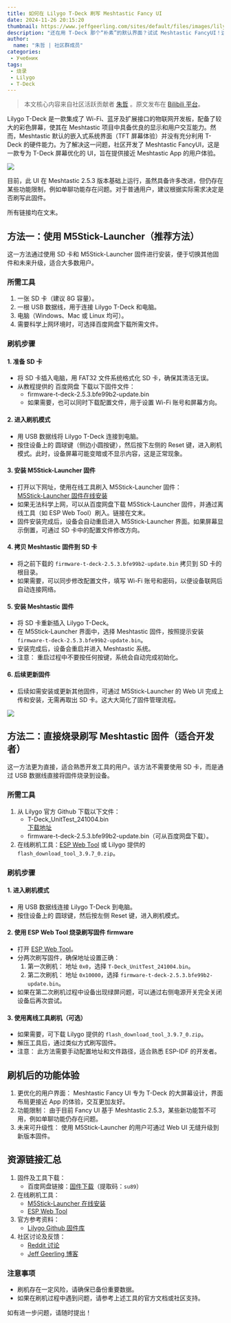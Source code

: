 ```yaml
---
title: 如何在 Lilygo T-Deck 刷写 Meshtastic Fancy UI
date: 2024-11-26 20:15:20
thumbnail: https://www.jeffgeerling.com/sites/default/files/images/lilygo-t-deck-on-workbench-new-firmware.jpeg
description: "还在用 T-Deck 那个“朴素”的默认界面？试试 Meshtastic FancyUI！这款专为大屏优化的界面，不仅让你的 T-Deck 操作体验接近手机 App，还能让它真正成为 Meshtastic 网络的颜值担当。"
author:
  name: "朱哲 | 社区群成员"
categories:
 - Учебник
tags:
 - 烧录
 - Lilygo
 - T-Deck
---
```


> 本文核心内容来自社区活跃贡献者 [朱哲](https://github.com/zhuzhe1983) 。原文发布在 [Bilibili 平台](https://www.bilibili.com/opus/1001867994447478787)。

Lilygo T-Deck 是一款集成了 Wi-Fi、蓝牙及扩展接口的物联网开发板，配备了较大的彩色屏幕，使其在 Meshtastic 项目中具备优良的显示和用户交互能力。然而，Meshtastic 默认的嵌入式系统界面（TFT 屏幕体验）并没有充分利用 T-Deck 的硬件能力。为了解决这一问题，社区开发了 Meshtastic FancyUI，这是一款专为 T-Deck 屏幕优化的 UI，旨在提供接近 Meshtastic App 的用户体验。

![](./flash-meshtastic-t-deck-fancy-UI/T-Deck-Plus-External-Antenna-Meshtastic.webp)

目前，此 UI 在 Meshtastic 2.5.3 版本基础上运行，虽然具备许多改进，但仍存在某些功能限制，例如单聊功能存在问题。对于普通用户，建议根据实际需求决定是否刷写此固件。

所有链接均在文末。

## 方法一：使用 M5Stick-Launcher（推荐方法）

这一方法通过使用 SD 卡和 M5Stick-Launcher 固件进行安装，便于切换其他固件和未来升级，适合大多数用户。

### 所需工具
1. 一张 SD 卡（建议 8G 容量）。
2. 一根 USB 数据线，用于连接 Lilygo T-Deck 和电脑。
3. 电脑（Windows、Mac 或 Linux 均可）。
4. 需要科学上网环境时，可选择百度网盘下载所需文件。

### 刷机步骤

#### 1. 准备 SD 卡
- 将 SD 卡插入电脑，用 FAT32 文件系统格式化 SD 卡，确保其清洁无误。
- 从教程提供的 百度网盘 下载以下固件文件：
  - firmware-t-deck-2.5.3.bfe99b2-update.bin
  - 如果需要，也可以同时下载配置文件，用于设置 Wi-Fi 账号和屏幕方向。

#### 2. 进入刷机模式
- 用 USB 数据线将 Lilygo T-Deck 连接到电脑。
- 按住设备上的 圆球键（侧边小圆按键），然后按下左侧的 Reset 键，进入刷机模式。此时，设备屏幕可能变暗或不显示内容，这是正常现象。

#### 3. 安装 M5Stick-Launcher 固件
- 打开以下网址，使用在线工具刷入 M5Stick-Launcher 固件：  
  [M5Stick-Launcher 固件在线安装](https://bmorcelli.github.io/M5Stick-Launcher/flash0.html)
- 如果无法科学上网，可以从百度网盘下载 M5Stick-Launcher 固件，并通过离线工具（如 ESP Web Tool）刷入。链接在文末。
- 固件安装完成后，设备会自动重启进入 M5Stick-Launcher 界面。如果屏幕显示倒置，可通过 SD 卡中的配置文件修改方向。

#### 4. 拷贝 Meshtastic 固件到 SD 卡
- 将之前下载的 `firmware-t-deck-2.5.3.bfe99b2-update.bin` 拷贝到 SD 卡的根目录。
- 如果需要，可以同步修改配置文件，填写 Wi-Fi 账号和密码，以便设备联网后自动连接网络。

#### 5. 安装 Meshtastic 固件
- 将 SD 卡重新插入 Lilygo T-Deck。
- 在 M5Stick-Launcher 界面中，选择 Meshtastic 固件，按照提示安装 `firmware-t-deck-2.5.3.bfe99b2-update.bin`。
- 安装完成后，设备会重启并进入 Meshtastic 系统。
- 注意： 重启过程中不要按任何按键，系统会自动完成初始化。

#### 6. 后续更新固件
- 后续如需安装或更新其他固件，可通过 M5Stick-Launcher 的 Web UI 完成上传和安装，无需再取出 SD 卡。这大大简化了固件管理流程。

![](https://www.jeffgeerling.com/sites/default/files/images/lilygo-t-deck-on-workbench-new-firmware.jpeg)

## 方法二：直接烧录刷写 Meshtastic 固件（适合开发者）

这一方法更为直接，适合熟悉开发工具的用户。该方法不需要使用 SD 卡，而是通过 USB 数据线直接将固件烧录到设备。

### 所需工具
1. 从 Lilygo 官方 Github 下载以下文件：
   - T-Deck_UnitTest_241004.bin  
     [下载地址](https://github.com/Xinyuan-LilyGO/T-Deck/tree/master/firmware)
   - firmware-t-deck-2.5.3.bfe99b2-update.bin（可从百度网盘下载）。
2. 在线刷机工具：[ESP Web Tool](https://esp.huhn.me/) 或 Lilygo 提供的 `flash_download_tool_3.9.7_0.zip`。

### 刷机步骤

#### 1. 进入刷机模式
- 用 USB 数据线连接 Lilygo T-Deck 到电脑。
- 按住设备上的 圆球键，然后按左侧 Reset 键，进入刷机模式。

#### 2. 使用 ESP Web Tool 烧录刷写固件 firmware
- 打开 [ESP Web Tool](https://esp.huhn.me/)。
- 分两次刷写固件，确保地址设置正确：
  1. 第一次刷机： 地址 `0x0`，选择 `T-Deck_UnitTest_241004.bin`。
  2. 第二次刷机： 地址 `0x10000`，选择 `firmware-t-deck-2.5.3.bfe99b2-update.bin`。
- 如果在第二次刷机过程中设备出现绿屏问题，可以通过右侧电源开关完全关闭设备后再次尝试。

#### 3. 使用离线工具刷机（可选）
- 如果需要，可下载 Lilygo 提供的 `flash_download_tool_3.9.7_0.zip`。
- 解压工具后，通过类似方式刷写固件。
- 注意： 此方法需要手动配置地址和文件路径，适合熟悉 ESP-IDF 的开发者。

## 刷机后的功能体验
1. 更优化的用户界面： Meshtastic Fancy UI 专为 T-Deck 的大屏幕设计，界面布局更接近 App 的体验，交互更加友好。
2. 功能限制： 由于目前 Fancy UI 基于 Meshtastic 2.5.3，某些新功能暂不可用，例如单聊功能仍存在问题。
3. 未来可升级性： 使用 M5Stick-Launcher 的用户可通过 Web UI 无缝升级到新版本固件。

## 资源链接汇总
1. 固件及工具下载：
   - 百度网盘链接：[固件下载](https://pan.baidu.com/s/1iwOov21AV066g3u7h-jQTg?pwd=su89)（提取码：`su89`）
2. 在线刷机工具：
   - [M5Stick-Launcher 在线安装](https://bmorcelli.github.io/M5Stick-Launcher/flash0.html)
   - [ESP Web Tool](https://esp.huhn.me/)
3. 官方参考资料：
   - [Lilygo Github 固件库](https://github.com/Xinyuan-LilyGO/T-Deck/tree/master/firmware)
4. 社区讨论及反馈：
   - [Reddit 讨论](https://www.reddit.com/r/LilyGO/comments/1fg3eva/tested_the_new_meshtastic_fancy_ui_for_tdeck/)
   - [Jeff Geerling 博客](https://www.jeffgeerling.com/blog/2024/realizing-meshtastics-promise-t-deck)



### 注意事项
- 刷机存在一定风险，请确保已备份重要数据。
- 如果在刷机过程中遇到问题，请参考上述工具的官方文档或社区支持。

如有进一步问题，请随时提出！
